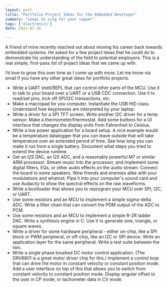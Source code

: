 ```yaml
---
layout: post
title: "Portfolio Project Ideas for the Embedded Developer"
summary: "songs to sing for your supper"
tags: ['electronics']
date: 2021-07-26

---
```


A friend of mine recently reached out about moving his career back towards embedded systems. He asked for a few project ideas that he could do to demonstrate his understanding of the field to potential employers. This is a real simple, first-pass list of project ideas that we came up with. 

I’d love to grow this over time as I come up with more. Let me know via email if you have any other great ideas for portfolio projects.  

- Write a UART shell/REPL that can control other parts of the MCU. Use it to talk to your board over a UART or a USB CDC connection. Use it to read/set pins, kick off SPI/I2C transactions, etc.
- Make a macropad for you computer. Instantiate the USB HID class. Understand how keypresses are interpreted by your laptop. 
- Write a driver for a SPI TFT screen. Write another I2C driver for a temp sensor. Make a thermometer/thermostat. Add some buttons for a UI interface that changes the display units from Fahrenheit to Celsius. 
- Write a low power application for a board setup. A nice example would be a temperature datalogger that you can leave outside that will take temperature over an extended period of time. See how long you can make it run from a single battery. Document what steps you tried to extend the device runtime. 
- Get an I2S DAC, an I2S ADC, and a reasonably powerful M7 or similar ARM processor. Stream music into the processor, and implement some digital filters, EQs, or other audio effects on the audio stream. Connect the board to some speakers. Wow friends and enemies alike with your modulations and whatnot. Pipe it into your computer's sound card and use Audacity to show the spectral effects on the raw waveforms.
- Write a bootloader that allows you to reprogram your MCU over SPI, I2C, or UART.
- Use some resistors and an MCU to implement a simple sigma-delta ADC. Write a filter chain that can convert the PDM output of the ADC to PCM. 
- Use some resistors and an MCU to implement a simple R-2R ladder DAC. Write a synthesis engine in C. Use it to generate sine, triangle, or square waves. 
- Write a driver for some hardware peripheral - either on-chip, like a SPI block or PWM peripheral, or off-chip, like an I2C or SPI device. Write an application layer for the same peripheral. Write a test suite between the two.
- Write a single phase brushed DC motor control application. (The DRV8801 is a great motor driver chip for this.) Implement a control loop that can drive the motor in constant velocity or constant position mode. Add a user interface on top of this that allows you to switch from constant velocity to constant position mode. Display angular offset to the user in CP mode, or tachometer data in CV mode.